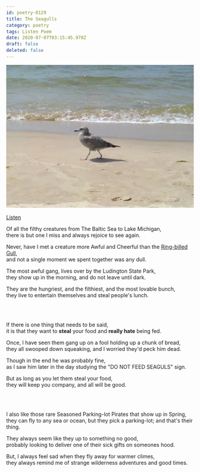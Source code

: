 ```yaml
---
id: poetry-0129
title: The Seagulls
category: poetry
tags: Listen Poem
date: 2020-07-07T03:15:45.978Z
draft: false
deleted: false
---
```


![Illustration](image/poetry-0129-illustration.jpg)

[Listen](audio/poetry-0129.mp3)


Of all the filthy creatures from The Baltic Sea to Lake Michigan,<br>
there is but one I miss and always rejoice to see again.

Never, have I met a creature more Awful and Cheerful than the [Ring-billed Gull](https://en.wikipedia.org/wiki/Ring-billed_gull),<br>
and not a single moment we spent together was any dull.

The most awful gang, lives over by the Ludington State Park,<br>
they show up in the morning, and do not leave until dark.

They are the hungriest, and the filthiest, and the most lovable bunch,<br>
they live to entertain themselves and steal people's lunch.

<br><br>

If there is one thing that needs to be said,<br>
it is that they want to **steal** your food and **really hate** being fed.

Once, I have seen them gang up on a fool holding up a chunk of bread,<br>
they all swooped down squeaking, and I worried they'd peck him dead.

Though in the end he was probably fine,<br>
as I saw him later in the day studying the "DO NOT FEED SEAGULS" sign.

But as long as you let them steal your food,<br>
they will keep you company, and all will be good.

<br><br>

I also like those rare Seasoned Parking-lot Pirates that show up in Spring,<br>
they can fly to any sea or ocean, but they pick a parking-lot; and that's their thing.

They always seem like they up to something no good,<br>
probably looking to deliver one of their sick gifts on someones hood.

But, I always feel sad when they fly away for warmer climes,<br>
they always remind me of strange wilderness adventures and good times.
